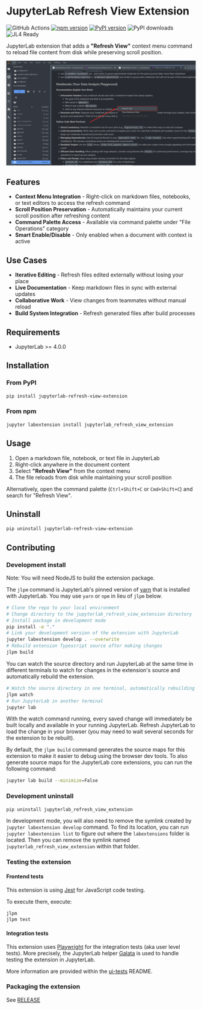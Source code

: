 # JupyterLab Refresh View Extension

![GitHub Actions](https://github.com/stellarshenson/jupyterlab_refresh_view_extension/actions/workflows/build.yml/badge.svg)
[![npm version](https://badge.fury.io/js/jupyterlab_refresh_view_extension.svg)](https://www.npmjs.com/package/jupyterlab_refresh_view_extension)
[![PyPI version](https://badge.fury.io/py/jupyterlab-refresh-view-extension.svg)](https://pypi.org/project/jupyterlab-refresh-view-extension/)
![PyPI downloads](https://img.shields.io/pypi/dm/jupyterlab-refresh-view-extension?label=PyPI%20downloads)
![JL4 Ready](https://img.shields.io/badge/Jupyterlab%204-ready-blue)

JupyterLab extension that adds a **"Refresh View"** context menu command to reload file content from disk while preserving scroll position.

![Refresh View Context Menu](.resources/screenshot.png)

## Features

- **Context Menu Integration** - Right-click on markdown files, notebooks, or text editors to access the refresh command
- **Scroll Position Preservation** - Automatically maintains your current scroll position after refreshing content
- **Command Palette Access** - Available via command palette under "File Operations" category
- **Smart Enable/Disable** - Only enabled when a document with context is active

## Use Cases

- **Iterative Editing** - Refresh files edited externally without losing your place
- **Live Documentation** - Keep markdown files in sync with external updates
- **Collaborative Work** - View changes from teammates without manual reload
- **Build System Integration** - Refresh generated files after build processes

## Requirements

- JupyterLab >= 4.0.0

## Installation

### From PyPI

```bash
pip install jupyterlab-refresh-view-extension
```

### From npm

```bash
jupyter labextension install jupyterlab_refresh_view_extension
```

## Usage

1. Open a markdown file, notebook, or text file in JupyterLab
2. Right-click anywhere in the document content
3. Select **"Refresh View"** from the context menu
4. The file reloads from disk while maintaining your scroll position

Alternatively, open the command palette (`Ctrl+Shift+C` or `Cmd+Shift+C`) and search for "Refresh View".

## Uninstall

```bash
pip uninstall jupyterlab-refresh-view-extension
```

## Contributing

### Development install

Note: You will need NodeJS to build the extension package.

The `jlpm` command is JupyterLab's pinned version of
[yarn](https://yarnpkg.com/) that is installed with JupyterLab. You may use
`yarn` or `npm` in lieu of `jlpm` below.

```bash
# Clone the repo to your local environment
# Change directory to the jupyterlab_refresh_view_extension directory
# Install package in development mode
pip install -e "."
# Link your development version of the extension with JupyterLab
jupyter labextension develop . --overwrite
# Rebuild extension Typescript source after making changes
jlpm build
```

You can watch the source directory and run JupyterLab at the same time in different terminals to watch for changes in the extension's source and automatically rebuild the extension.

```bash
# Watch the source directory in one terminal, automatically rebuilding when needed
jlpm watch
# Run JupyterLab in another terminal
jupyter lab
```

With the watch command running, every saved change will immediately be built locally and available in your running JupyterLab. Refresh JupyterLab to load the change in your browser (you may need to wait several seconds for the extension to be rebuilt).

By default, the `jlpm build` command generates the source maps for this extension to make it easier to debug using the browser dev tools. To also generate source maps for the JupyterLab core extensions, you can run the following command:

```bash
jupyter lab build --minimize=False
```

### Development uninstall

```bash
pip uninstall jupyterlab_refresh_view_extension
```

In development mode, you will also need to remove the symlink created by `jupyter labextension develop`
command. To find its location, you can run `jupyter labextension list` to figure out where the `labextensions`
folder is located. Then you can remove the symlink named `jupyterlab_refresh_view_extension` within that folder.

### Testing the extension

#### Frontend tests

This extension is using [Jest](https://jestjs.io/) for JavaScript code testing.

To execute them, execute:

```sh
jlpm
jlpm test
```

#### Integration tests

This extension uses [Playwright](https://playwright.dev/docs/intro) for the integration tests (aka user level tests).
More precisely, the JupyterLab helper [Galata](https://github.com/jupyterlab/jupyterlab/tree/master/galata) is used to handle testing the extension in JupyterLab.

More information are provided within the [ui-tests](./ui-tests/README.md) README.

### Packaging the extension

See [RELEASE](RELEASE.md)
